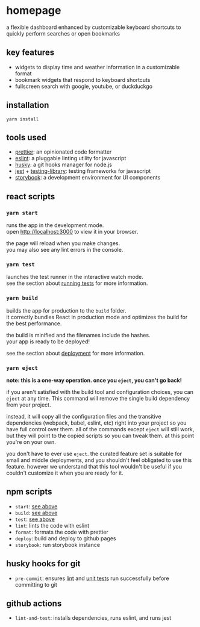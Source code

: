 # homepage

a flexible dashboard enhanced by customizable keyboard shortcuts to quickly perform searches or open bookmarks

## key features

- widgets to display time and weather information in a customizable format
- bookmark widgets that respond to keyboard shortcuts
- fullscreen search with google, youtube, or duckduckgo

## installation

```shell
yarn install
```

## tools used

- [prettier](https://prettier.io/): an opinionated code formatter
- [eslint](https://eslint.org/): a pluggable linting utility for javascript
- [husky](https://github.com/typicode/husky): a git hooks manager for node.js
- [jest](https://jestjs.io/) + [testing-library](https://testing-library.com/): testing frameworks for javascript
- [storybook](https://storybook.js.org/): a development environment for UI components

## react scripts

### `yarn start`

runs the app in the development mode.\
open [http://localhost:3000](http://localhost:3000) to view it in your browser.

the page will reload when you make changes.\
you may also see any lint errors in the console.

### `yarn test`

launches the test runner in the interactive watch mode.\
see the section about [running tests](https://facebook.github.io/create-react-app/docs/running-tests) for more information.

### `yarn build`

builds the app for production to the `build` folder.\
it correctly bundles React in production mode and optimizes the build for the best performance.

the build is minified and the filenames include the hashes.\
your app is ready to be deployed!

see the section about [deployment](https://facebook.github.io/create-react-app/docs/deployment) for more information.

### `yarn eject`

**note: this is a one-way operation. once you `eject`, you can't go back!**

if you aren't satisfied with the build tool and configuration choices, you can `eject` at any time. This command will remove the single build dependency from your project.

instead, it will copy all the configuration files and the transitive dependencies (webpack, babel, eslint, etc) right into your project so you have full control over them. all of the commands except `eject` will still work, but they will point to the copied scripts so you can tweak them. at this point you're on your own.

you don't have to ever use `eject`. the curated feature set is suitable for small and middle deployments, and you shouldn't feel obligated to use this feature. however we understand that this tool wouldn't be useful if you couldn't customize it when you are ready for it.

## npm scripts

- `start`: [see above](#react-scripts)
- `build`: [see above](#react-scripts)
- `test`: [see above](#react-scripts)
- `lint`: lints the code with eslint
- `format`: formats the code with prettier
- `deploy`: build and deploy to github pages
- `storybook`: run storybook instance

## husky hooks for git

- `pre-commit`: ensures [lint](#npm-scripts) and [unit tests](#yarn-test) run successfully before committing to git

## github actions

- `lint-and-test`: installs dependencies, runs eslint, and runs jest
